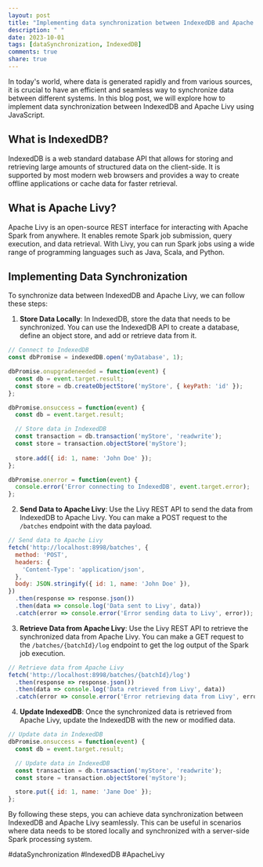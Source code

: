 ```yaml
---
layout: post
title: "Implementing data synchronization between IndexedDB and Apache Livy"
description: " "
date: 2023-10-01
tags: [dataSynchronization, IndexedDB]
comments: true
share: true
---
```


In today's world, where data is generated rapidly and from various sources, it is crucial to have an efficient and seamless way to synchronize data between different systems. In this blog post, we will explore how to implement data synchronization between IndexedDB and Apache Livy using JavaScript.

## What is IndexedDB?

IndexedDB is a web standard database API that allows for storing and retrieving large amounts of structured data on the client-side. It is supported by most modern web browsers and provides a way to create offline applications or cache data for faster retrieval.

## What is Apache Livy?

Apache Livy is an open-source REST interface for interacting with Apache Spark from anywhere. It enables remote Spark job submission, query execution, and data retrieval. With Livy, you can run Spark jobs using a wide range of programming languages such as Java, Scala, and Python.

## Implementing Data Synchronization

To synchronize data between IndexedDB and Apache Livy, we can follow these steps:

1. **Store Data Locally**: In IndexedDB, store the data that needs to be synchronized. You can use the IndexedDB API to create a database, define an object store, and add or retrieve data from it.

```javascript
// Connect to IndexedDB
const dbPromise = indexedDB.open('myDatabase', 1);

dbPromise.onupgradeneeded = function(event) {
  const db = event.target.result;
  const store = db.createObjectStore('myStore', { keyPath: 'id' });
};

dbPromise.onsuccess = function(event) {
  const db = event.target.result;

  // Store data in IndexedDB
  const transaction = db.transaction('myStore', 'readwrite');
  const store = transaction.objectStore('myStore');
  
  store.add({ id: 1, name: 'John Doe' });
};

dbPromise.onerror = function(event) {
  console.error('Error connecting to IndexedDB', event.target.error);
};
```

2. **Send Data to Apache Livy**: Use the Livy REST API to send the data from IndexedDB to Apache Livy. You can make a POST request to the `/batches` endpoint with the data payload.

```javascript
// Send data to Apache Livy
fetch('http://localhost:8998/batches', {
  method: 'POST',
  headers: {
    'Content-Type': 'application/json',
  },
  body: JSON.stringify({ id: 1, name: 'John Doe' }),
})
  .then(response => response.json())
  .then(data => console.log('Data sent to Livy', data))
  .catch(error => console.error('Error sending data to Livy', error));
```

3. **Retrieve Data from Apache Livy**: Use the Livy REST API to retrieve the synchronized data from Apache Livy. You can make a GET request to the `/batches/{batchId}/log` endpoint to get the log output of the Spark job execution.

```javascript
// Retrieve data from Apache Livy
fetch('http://localhost:8998/batches/{batchId}/log')
  .then(response => response.json())
  .then(data => console.log('Data retrieved from Livy', data))
  .catch(error => console.error('Error retrieving data from Livy', error));
```

4. **Update IndexedDB**: Once the synchronized data is retrieved from Apache Livy, update the IndexedDB with the new or modified data.

```javascript
// Update data in IndexedDB
dbPromise.onsuccess = function(event) {
  const db = event.target.result;

  // Update data in IndexedDB
  const transaction = db.transaction('myStore', 'readwrite');
  const store = transaction.objectStore('myStore');

  store.put({ id: 1, name: 'Jane Doe' });
};
```

By following these steps, you can achieve data synchronization between IndexedDB and Apache Livy seamlessly. This can be useful in scenarios where data needs to be stored locally and synchronized with a server-side Spark processing system.

#dataSynchronization #IndexedDB #ApacheLivy